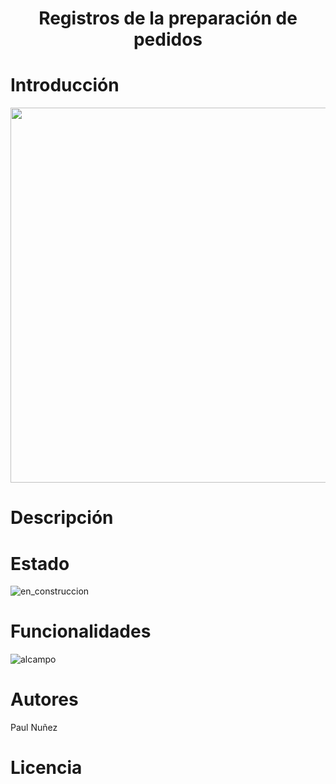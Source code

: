 # <h1 align="center"> Registros de la preparación de pedidos </h1>

# Introducción

<p align="center">
  <img width="600" height="600" src="https://github.com/Paul243654/Inventario/assets/112754073/5e02fd95-6822-436c-b6ea-a6ed8c5e0d58">   
</p>

# Descripción

# Estado

![en_construccion](https://github.com/Paul243654/Inventario/assets/112754073/1c5a40d2-cfd9-4826-930c-804b615f6931)

# Funcionalidades

![alcampo](https://github.com/Paul243654/Inventario/assets/112754073/760e0d94-01ea-44c2-8f7b-d6dbcb009836)

# Autores

Paul Nuñez

# Licencia























